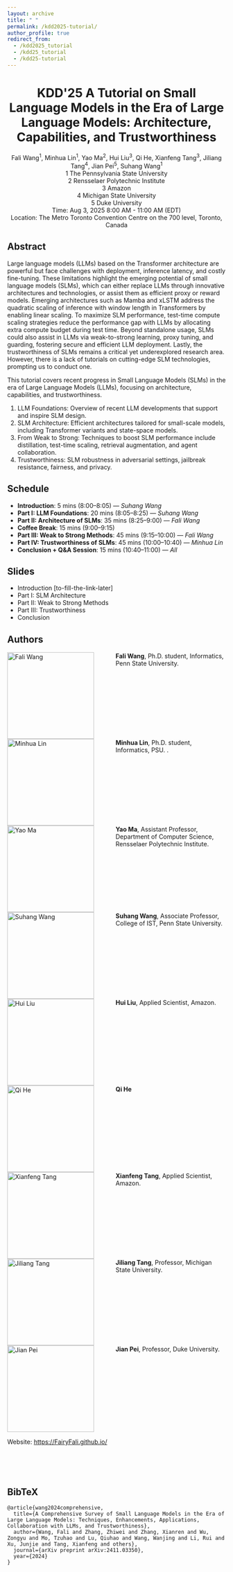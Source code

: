 ```yaml
---
layout: archive
title: " "
permalink: /kdd2025-tutorial/
author_profile: true
redirect_from: 
  - /kdd2025_tutorial
  - /kdd25_tutorial
  - /kdd25-tutorial
---
```


<center>
<h1>
KDD'25 A Tutorial on Small Language Models in the Era of Large Language Models: Architecture, Capabilities, and Trustworthiness	
</h1>
Fali Wang<sup>1</sup>, Minhua Lin<sup>1</sup>, Yao Ma<sup>2</sup>, Hui Liu<sup>3</sup>, Qi He, Xianfeng Tang<sup>3</sup>, Jiliang Tang<sup>4</sup>, Jian Pei<sup>5</sup>, Suhang Wang<sup>1</sup><br/>
1 The Pennsylvania State University<br/>
2 Rensselaer Polytechnic Institute<br/>
3 Amazon<br/>
4 Michigan State University<br/>
5 Duke University<br/>
Time: Aug 3, 2025 8:00 AM - 11:00 AM (EDT)<br/>
Location: The Metro Toronto Convention Centre on the 700 level, Toronto, Canada
</center>

## Abstract

Large language models (LLMs) based on the Transformer architecture are powerful but face challenges with deployment, inference latency, and costly fine-tuning. 
These limitations highlight the emerging potential of small language models (SLMs), which can either replace LLMs through innovative architectures and technologies, or assist them as efficient proxy or reward models.
Emerging architectures such as Mamba and xLSTM address the quadratic scaling of inference with window length in Transformers by enabling linear scaling.
To maximize SLM performance, test-time compute scaling strategies reduce the performance gap with LLMs by allocating extra compute budget during test time.
Beyond standalone usage, SLMs could also assist in LLMs via weak-to-strong learning, proxy tuning, and guarding, fostering secure and efficient LLM deployment. 
Lastly, the trustworthiness of SLMs remains a critical yet underexplored research area.
However, there is a lack of tutorials on cutting-edge SLM technologies, prompting us to conduct one.


This tutorial covers recent progress in Small Language Models (SLMs) in the era of Large Language Models (LLMs), focusing on architecture, capabilities, and trustworthiness.
1. LLM Foundations: Overview of recent LLM developments that support and inspire SLM design.
2. SLM Architecture: Efficient architectures tailored for small-scale models, including Transformer variants and state-space models.
3. From Weak to Strong: Techniques to boost SLM performance include distillation, test-time scaling, retrieval augmentation, and agent collaboration.
4. Trustworthiness: SLM robustness in adversarial settings, jailbreak resistance, fairness, and privacy.

## Schedule

- **Introduction**: 5 mins (8:00–8:05) — *Suhang Wang*
- **Part I: LLM Foundations**: 20 mins (8:05–8:25) — *Suhang Wang*
- **Part II: Architecture of SLMs**: 35 mins (8:25–9:00) — *Fali Wang*
- **Coffee Break**: 15 mins (9:00–9:15)
- **Part III: Weak to Strong Methods**: 45 mins (9:15–10:00) — *Fali Wang*
- **Part IV: Trustworthiness of SLMs**: 45 mins (10:00–10:40) — *Minhua Lin*
- **Conclusion + Q&A Session**: 15 mins (10:40–11:00) — *All*


## Slides
* Introduction [to-fill-the-link-later]
* Part I: SLM Architecture
* Part II: Weak to Strong Methods
* Part III: Trustworthiness 
* Conclusion 

## Authors

<img align="left" src="graphics/Fali Wang.jpg" alt="Fali Wang" style="width: 200px; margin-right: 50px;" />
<b>Fali Wang</b>, Ph.D. student, Informatics, Penn State University.
<br style="clear: both;" />

<img align="left" src="graphics/tofill.png" alt="Minhua Lin" style="width: 200px; margin-right: 50px;" />
<b>Minhua Lin</b>, Ph.D. student, Informatics, PSU. .
<br style="clear: both;" />

<img align="left" src="graphics/yaoma.jpg" alt="Yao Ma" style="width: 200px; margin-right: 50px;" />
<b>Yao Ma</b>, Assistant Professor, Department of Computer Science, Rensselaer Polytechnic Institute.
<br style="clear: both;" />

<img align="left" src="graphics/Wang-Suhang.jpg" alt="Suhang Wang" style="width: 200px; margin-right: 50px;" />
<b>Suhang Wang</b>, Associate Professor, College of IST, Penn State University.
<br style="clear: both;" />

<img align="left" src="graphics/huiliu.jpg" alt="Hui Liu" style="width: 200px; margin-right: 50px;" />
<b>Hui Liu</b>, Applied Scientist, Amazon.
<br style="clear: both;" />

<img align="left" src="graphics/qihe.jpg" alt="Qi He" style="width: 200px; margin-right: 50px;" />
<b>Qi He</b>
<br style="clear: both;" />

<img align="left" src="graphics/xianfengtang.jpg" alt="Xianfeng Tang" style="width: 200px; margin-right: 50px;" />
<b>Xianfeng Tang</b>, Applied Scientist, Amazon.
<br style="clear: both;" />

<img align="left" src="graphics/jiliang.jpg" alt="Jiliang Tang" style="width: 200px; margin-right: 50px;" />
<b>Jiliang Tang</b>, Professor, Michigan State University.
<br style="clear: both;" />

<img align="left" src="graphics/jianpei.jpg" alt="Jian Pei" style="width: 200px; margin-right: 50px;" />
<b>Jian Pei</b>, Professor, Duke University.
<br style="clear: both;" />

Website: https://FairyFali.github.io/

<br/>
<br/>
<br/>

## BibTeX
```
@article{wang2024comprehensive,
  title={A Comprehensive Survey of Small Language Models in the Era of Large Language Models: Techniques, Enhancements, Applications, Collaboration with LLMs, and Trustworthiness},
  author={Wang, Fali and Zhang, Zhiwei and Zhang, Xianren and Wu, Zongyu and Mo, Tzuhao and Lu, Qiuhao and Wang, Wanjing and Li, Rui and Xu, Junjie and Tang, Xianfeng and others},
  journal={arXiv preprint arXiv:2411.03350},
  year={2024}
}
```

